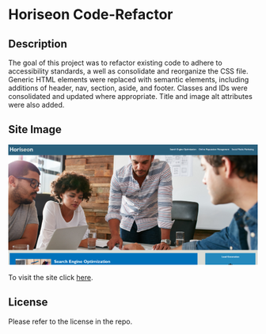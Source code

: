 # Horiseon Code-Refactor

## Description 
The goal of this project was to refactor existing code to adhere to accessibility standards, a well as consolidate and reorganize the CSS file. Generic HTML elements were replaced with semantic elements, including additions of header, nav, section, aside, and footer. Classes and IDs were consolidated and updated where appropriate. Title and image alt attributes were also added.

## Site Image
![Horiseon website preview](./assets/images/horiseon-website-screenshot.png)

To visit the site click [here](https://samanthajanedavidson.github.io/Code-Refactor). 

## License
Please refer to the license in the repo.